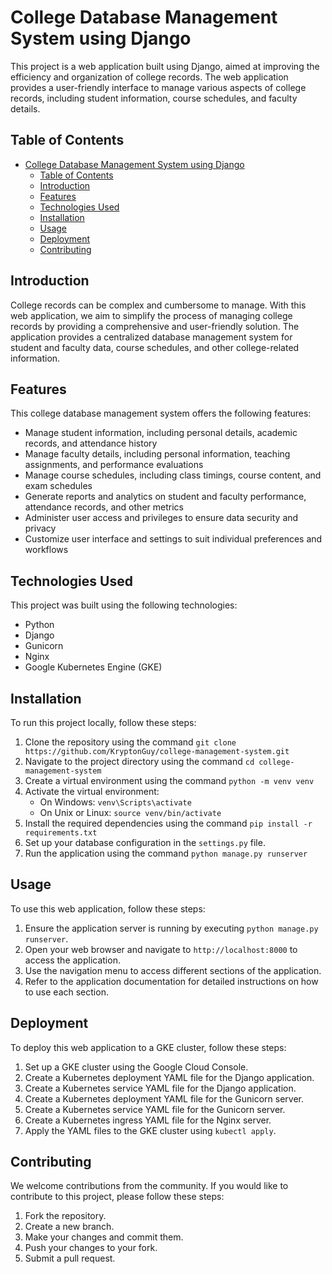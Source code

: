 # College Database Management System using Django

This project is a web application built using Django, aimed at improving the efficiency and organization of college records. The web application provides a user-friendly interface to manage various aspects of college records, including student information, course schedules, and faculty details.

## Table of Contents

- [College Database Management System using Django](#college-database-management-system-using-django)
  - [Table of Contents](#table-of-contents)
  - [Introduction](#introduction)
  - [Features](#features)
  - [Technologies Used](#technologies-used)
  - [Installation](#installation)
  - [Usage](#usage)
  - [Deployment](#deployment)
  - [Contributing](#contributing)

## Introduction

College records can be complex and cumbersome to manage. With this web application, we aim to simplify the process of managing college records by providing a comprehensive and user-friendly solution. The application provides a centralized database management system for student and faculty data, course schedules, and other college-related information. 

## Features

This college database management system offers the following features:

- Manage student information, including personal details, academic records, and attendance history
- Manage faculty details, including personal information, teaching assignments, and performance evaluations
- Manage course schedules, including class timings, course content, and exam schedules
- Generate reports and analytics on student and faculty performance, attendance records, and other metrics
- Administer user access and privileges to ensure data security and privacy
- Customize user interface and settings to suit individual preferences and workflows

## Technologies Used

This project was built using the following technologies:

- Python
- Django
- Gunicorn
- Nginx
- Google Kubernetes Engine (GKE)

## Installation

To run this project locally, follow these steps:

1. Clone the repository using the command `git clone https://github.com/KryptonGuy/college-management-system.git`
2. Navigate to the project directory using the command `cd college-management-system`
3. Create a virtual environment using the command `python -m venv venv`
4. Activate the virtual environment:
   - On Windows: `venv\Scripts\activate`
   - On Unix or Linux: `source venv/bin/activate`
5. Install the required dependencies using the command `pip install -r requirements.txt`
6. Set up your database configuration in the `settings.py` file.
7. Run the application using the command `python manage.py runserver`

## Usage

To use this web application, follow these steps:

1. Ensure the application server is running by executing `python manage.py runserver`.
2. Open your web browser and navigate to `http://localhost:8000` to access the application.
3. Use the navigation menu to access different sections of the application.
4. Refer to the application documentation for detailed instructions on how to use each section.

## Deployment

To deploy this web application to a GKE cluster, follow these steps:

1. Set up a GKE cluster using the Google Cloud Console.
2. Create a Kubernetes deployment YAML file for the Django application.
3. Create a Kubernetes service YAML file for the Django application.
4. Create a Kubernetes deployment YAML file for the Gunicorn server.
5. Create a Kubernetes service YAML file for the Gunicorn server.
6. Create a Kubernetes ingress YAML file for the Nginx server.
7. Apply the YAML files to the GKE cluster using `kubectl apply`.

## Contributing

We welcome contributions from the community. If you would like to contribute to this project, please follow these steps:

1. Fork the repository.
2. Create a new branch.
3. Make your changes and commit them.
4. Push your changes to your fork.
5. Submit a pull request.
